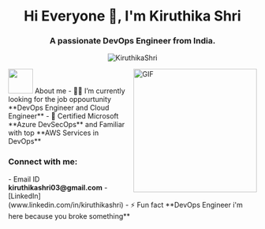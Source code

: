 <h1 align="center">Hi Everyone 👋, I'm Kiruthika Shri</h1>
<h3 align="center">A passionate DevOps Engineer from India.</h3>
<p align="center"> <img src="https://komarev.com/ghpvc/?username=KiruthikaShri&label=Profile%20views&color=0e75b6&style=flat" alt="KiruthikaShri" /> </p>
<picture><img src = "https://github.com/7oSkaaa/7oSkaaa/blob/main/Images/about_me.gif?raw=true" width = 50px></picture> About me
<img align="right" alt="GIF" height="250px" src="https://giffiles.alphacoders.com/121/12113.gif" />
- 👨‍💻 I’m currently looking for the job oppourtunity **DevOps Engineer and Cloud Engineer**
- 🌱 Certified Microsoft **Azure DevSecOps** and Familiar with top **AWS Services in DevOps**
<h3 align="left">Connect with me:</h3>
- Email ID <b>kiruthikashri03@gmail.com</b>
- [LinkedIn](www.linkedin.com/in/kiruthikashri)
- ⚡ Fun fact **DevOps Engineer i'm here because you broke something**


